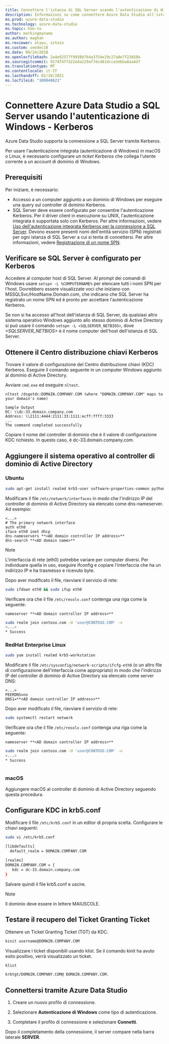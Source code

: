 ```yaml
---
title: Connettere l'istanza di SQL Server usando l'autenticazione di Windows (Kerberos)
description: Informazioni su come connettere Azure Data Studio all'istanza di SQL Server usando l'autenticazione integrata Kerberos di Microsoft.
ms.prod: azure-data-studio
ms.technology: azure-data-studio
ms.topic: how-to
author: markingmyname
ms.author: maghan
ms.reviewer: alayu, sstein
ms.custom: seodec18
ms.date: 09/24/2018
ms.openlocfilehash: 2a4e92577f9938b764a3754e19c27a8e7f22658b
ms.sourcegitcommit: 917df4ffd22e4a229af7dc481dcce3ebba0aa4d7
ms.translationtype: MT
ms.contentlocale: it-IT
ms.lasthandoff: 02/10/2021
ms.locfileid: "100048621"
---
```

# <a name="connect-azure-data-studio-to-sql-server-using-windows-authentication---kerberos"></a>Connettere Azure Data Studio a SQL Server usando l'autenticazione di Windows - Kerberos

Azure Data Studio supporta la connessione a SQL Server tramite Kerberos.

Per usare l'autenticazione integrata (autenticazione di Windows) in macOS o Linux, è necessario configurare un *ticket Kerberos* che collega l'utente corrente a un account di dominio di Windows.

## <a name="prerequisites"></a>Prerequisiti

Per iniziare, è necessario:

- Accesso a un computer aggiunto a un dominio di Windows per eseguire una query sul controller di dominio Kerberos.
- SQL Server deve essere configurato per consentire l'autenticazione Kerberos. Per il driver client in esecuzione su UNIX, l'autenticazione integrata è supportata solo con Kerberos. Per altre informazioni, vedere [Uso dell'autenticazione integrata Kerberos per la connessione a SQL Server](../connect/jdbc/using-kerberos-integrated-authentication-to-connect-to-sql-server.md). Devono essere presenti nomi dell'entità servizio (SPN) registrati per ogni istanza di SQL Server a cui si tenta di connettersi. Per altre informazioni, vedere [Registrazione di un nome SPN](/previous-versions/sql/sql-server-2008-r2/ms191153(v=sql.105)#SPN%20Formats).


## <a name="check-if-sql-server-has-a-kerberos-setup"></a>Verificare se SQL Server è configurato per Kerberos

Accedere al computer host di SQL Server. Al prompt dei comandi di Windows usare `setspn -L %COMPUTERNAME%` per elencare tutti i nomi SPN per l'host. Dovrebbero essere visualizzate voci che iniziano con MSSQLSvc/HostName.Domain.com, che indicano che SQL Server ha registrato un nome SPN ed è pronto per accettare l'autenticazione Kerberos.

Se non si ha accesso all'host dell'istanza di SQL Server, da qualsiasi altro sistema operativo Windows aggiunto allo stesso dominio di Active Directory si può usare il comando `setspn -L <SQLSERVER_NETBIOS>`, dove *<SQLSERVER_NETBIOS>* è il nome computer dell'host dell'istanza di SQL Server.


## <a name="get-the-kerberos-key-distribution-center"></a>Ottenere il Centro distribuzione chiavi Kerberos

Trovare il valore di configurazione del Centro distribuzione chiavi (KDC) Kerberos. Eseguire il comando seguente in un computer Windows aggiunto al dominio di Active Directory.

Avviare `cmd.exe` ed eseguire `nltest`.

```
nltest /dsgetdc:DOMAIN.COMPANY.COM (where "DOMAIN.COMPANY.COM" maps to your domain's name)

Sample Output
DC: \\dc-33.domain.company.com
Address: \\2111:4444:2111:33:1111:ecff:ffff:3333
...
The command completed successfully
```
Copiare il nome del controller di dominio che è il valore di configurazione KDC richiesto. In questo caso, è dc-33.domain.company.com.

## <a name="join-your-os-to-the-active-directory-domain-controller"></a>Aggiungere il sistema operativo al controller di dominio di Active Directory

### <a name="ubuntu"></a>Ubuntu
```bash
sudo apt-get install realmd krb5-user software-properties-common python-software-properties packagekit
```

Modificare il file `/etc/network/interfaces` in modo che l'indirizzo IP del controller di dominio di Active Directory sia elencato come dns-nameserver. Ad esempio:

```/etc/network/interfaces
<...>
# The primary network interface
auth eth0
iface eth0 inet dhcp
dns-nameservers **<AD domain controller IP address>**
dns-search **<AD domain name>**
```

> [!NOTE]
> L'interfaccia di rete (eth0) potrebbe variare per computer diversi. Per individuare quella in uso, eseguire ifconfig e copiare l'interfaccia che ha un indirizzo IP e ha trasmesso e ricevuto byte.

Dopo aver modificato il file, riavviare il servizio di rete:

```bash
sudo ifdown eth0 && sudo ifup eth0
```

Verificare ora che il file `/etc/resolv.conf` contenga una riga come la seguente:

```Code
nameserver **<AD domain controller IP address>**
```

```bash
sudo realm join contoso.com -U 'user@CONTOSO.COM' -v
<...>
* Success
```
   
### <a name="redhat-enterprise-linux"></a>RedHat Enterprise Linux
```bash
sudo yum install realmd krb5-workstation
```

Modificare il file `/etc/sysconfig/network-scripts/ifcfg-eth0` (o un altro file di configurazione dell'interfaccia come appropriato) in modo che l'indirizzo IP del controller di dominio di Active Directory sia elencato come server DNS:

```/etc/sysconfig/network-scripts/ifcfg-eth0
<...>
PEERDNS=no
DNS1=**<AD domain controller IP address>**
```

Dopo aver modificato il file, riavviare il servizio di rete:

```bash
sudo systemctl restart network
```

Verificare ora che il file `/etc/resolv.conf` contenga una riga come la seguente:  

```Code
nameserver **<AD domain controller IP address>**
```

```bash
sudo realm join contoso.com -U 'user@CONTOSO.COM' -v
<...>
* Success
   
```

### <a name="macos"></a>macOS

Aggiungere macOS al controller di dominio di Active Directory seguendo questa procedura.

## <a name="configure-kdc-in-krb5conf"></a>Configurare KDC in krb5.conf

Modificare il file `/etc/krb5.conf` in un editor di propria scelta. Configurare le chiavi seguenti:

```bash
sudo vi /etc/krb5.conf

[libdefaults]
  default_realm = DOMAIN.COMPANY.COM
 
[realms]
DOMAIN.COMPANY.COM = {
   kdc = dc-33.domain.company.com
}
```

Salvare quindi il file krb5.conf e uscire.

> [!NOTE]
> Il dominio deve essere in lettere MAIUSCOLE.


## <a name="test-the-ticket-granting-ticket-retrieval"></a>Testare il recupero del Ticket Granting Ticket

Ottenere un Ticket Granting Ticket (TGT) da KDC.

```bash
kinit username@DOMAIN.COMPANY.COM
```

Visualizzare i ticket disponibili usando klist. Se il comando kinit ha avuto esito positivo, verrà visualizzato un ticket.

```bash
klist

krbtgt/DOMAIN.COMPANY.COM@ DOMAIN.COMPANY.COM.
```

## <a name="connect-by-using-azure-data-studio"></a>Connettersi tramite Azure Data Studio

1. Creare un nuovo profilo di connessione.

1. Selezionare **Autenticazione di Windows** come tipo di autenticazione.

1. Completare il profilo di connessione e selezionare **Connetti**.

Dopo il completamento della connessione, il server compare nella barra laterale **SERVER**.
